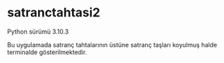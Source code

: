 # satranctahtasi2
Python sürümü 3.10.3

Bu uygulamada satranç tahtalarının üstüne satranç taşları koyulmuş halde terminalde gösterilmektedir.
